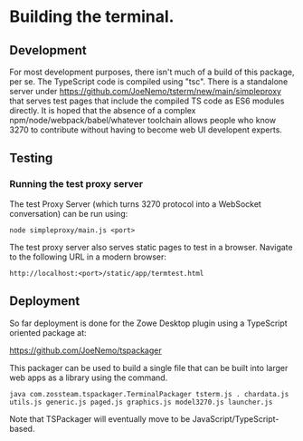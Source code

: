 # Building the terminal.

## Development

For most development purposes, there isn't much of a build of this package, per se.   The TypeScript code is compiled using "tsc".   There is a standalone server under https://github.com/JoeNemo/tsterm/new/main/simpleproxy that serves test pages that include the compiled TS code as ES6 modules directly.  It is hoped that the absence of a complex npm/node/webpack/babel/whatever toolchain allows people who know 3270 to contribute without having to become web UI developent experts.

## Testing 

### Running the test proxy server

The test Proxy Server (which turns 3270 protocol into a WebSocket conversation) can be run using:

`node simpleproxy/main.js <port>`
  
The test proxy server also serves static pages to test in a browser.  Navigate to the following URL in a modern browser:
  
`http://localhost:<port>/static/app/termtest.html`

## Deployment

So far deployment is done for the Zowe Desktop plugin using a TypeScript oriented package at:

https://github.com/JoeNemo/tspackager

This packager can be used to build a single file that can be built into larger web apps as a library using the command.

`java com.zossteam.tspackager.TerminalPackager tsterm.js . chardata.js utils.js generic.js paged.js graphics.js model3270.js launcher.js`

Note that TSPackager will eventually move to be JavaScript/TypeScript-based.
